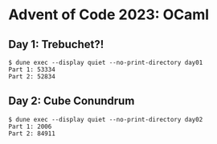# Advent of Code 2023: OCaml

## Day 1: Trebuchet?!

```
$ dune exec --display quiet --no-print-directory day01
Part 1: 53334
Part 2: 52834
```

## Day 2: Cube Conundrum

```
$ dune exec --display quiet --no-print-directory day02
Part 1: 2006
Part 2: 84911
```